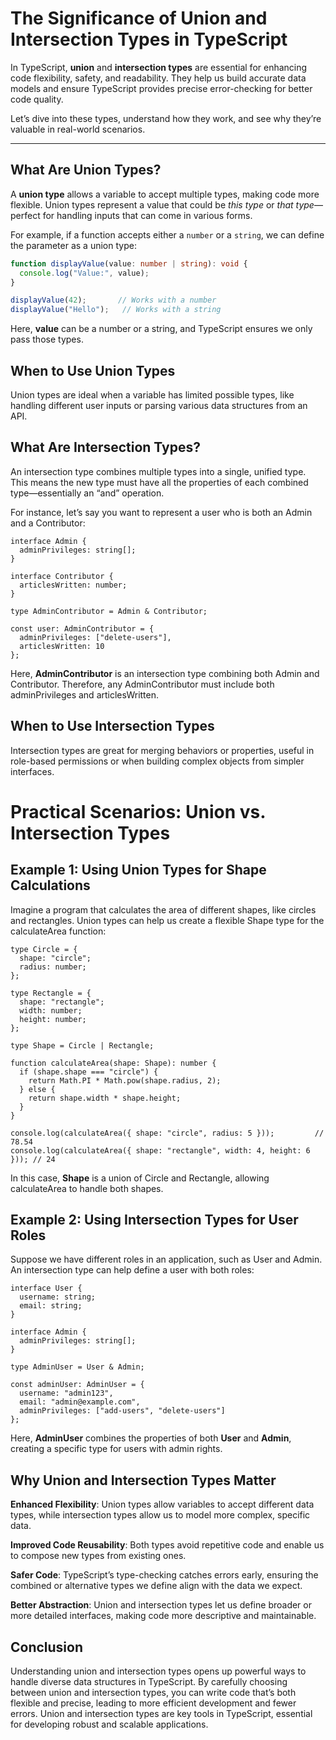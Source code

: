 # The Significance of Union and Intersection Types in TypeScript

In TypeScript, **union** and **intersection types** are essential for enhancing code flexibility, safety, and readability. They help us build accurate data models and ensure TypeScript provides precise error-checking for better code quality.

Let’s dive into these types, understand how they work, and see why they’re valuable in real-world scenarios.

---

## What Are Union Types?

A **union type** allows a variable to accept multiple types, making code more flexible. Union types represent a value that could be *this type* or *that type*—perfect for handling inputs that can come in various forms.

For example, if a function accepts either a `number` or a `string`, we can define the parameter as a union type:

```typescript
function displayValue(value: number | string): void {
  console.log("Value:", value);
}

displayValue(42);       // Works with a number
displayValue("Hello");   // Works with a string
```
Here, **value** can be a number or a string, and TypeScript ensures we only pass those types.

## When to Use Union Types
Union types are ideal when a variable has limited possible types, like handling different user inputs or parsing various data structures from an API.

## What Are Intersection Types?
An intersection type combines multiple types into a single, unified type. This means the new type must have all the properties of each combined type—essentially an “and” operation.

For instance, let’s say you want to represent a user who is both an Admin and a Contributor:

```tsx
interface Admin {
  adminPrivileges: string[];
}

interface Contributor {
  articlesWritten: number;
}

type AdminContributor = Admin & Contributor;

const user: AdminContributor = {
  adminPrivileges: ["delete-users"],
  articlesWritten: 10
};
```
Here, **AdminContributor** is an intersection type combining both Admin and Contributor. Therefore, any AdminContributor must include both adminPrivileges and articlesWritten.

## When to Use Intersection Types
Intersection types are great for merging behaviors or properties, useful in role-based permissions or when building complex objects from simpler interfaces.
# Practical Scenarios: Union vs. Intersection Types
## Example 1: Using Union Types for Shape Calculations
Imagine a program that calculates the area of different shapes, like circles and rectangles. Union types can help us create a flexible Shape type for the calculateArea function:

```tsx
type Circle = {
  shape: "circle";
  radius: number;
};

type Rectangle = {
  shape: "rectangle";
  width: number;
  height: number;
};

type Shape = Circle | Rectangle;

function calculateArea(shape: Shape): number {
  if (shape.shape === "circle") {
    return Math.PI * Math.pow(shape.radius, 2);
  } else {
    return shape.width * shape.height;
  }
}

console.log(calculateArea({ shape: "circle", radius: 5 }));         // 78.54
console.log(calculateArea({ shape: "rectangle", width: 4, height: 6 })); // 24
```

In this case, **Shape** is a union of Circle and Rectangle, allowing calculateArea to handle both shapes.

## Example 2: Using Intersection Types for User Roles
Suppose we have different roles in an application, such as User and Admin. An intersection type can help define a user with both roles:

```tsx
interface User {
  username: string;
  email: string;
}

interface Admin {
  adminPrivileges: string[];
}

type AdminUser = User & Admin;

const adminUser: AdminUser = {
  username: "admin123",
  email: "admin@example.com",
  adminPrivileges: ["add-users", "delete-users"]
};
```

Here, **AdminUser** combines the properties of both **User** and **Admin**, creating a specific type for users with admin rights.

## Why Union and Intersection Types Matter

**Enhanced Flexibility**: Union types allow variables to accept different data types, while intersection types allow us to model more complex, specific data.

**Improved Code Reusability**: Both types avoid repetitive code and enable us to compose new types from existing ones.

**Safer Code**: TypeScript’s type-checking catches errors early, ensuring the combined or alternative types we define align with the data we expect.

**Better Abstraction**: Union and intersection types let us define broader or more detailed interfaces, making code more descriptive and maintainable.

## Conclusion
Understanding union and intersection types opens up powerful ways to handle diverse data structures in TypeScript. By carefully choosing between union and intersection types, you can write code that’s both flexible and precise, leading to more efficient development and fewer errors. Union and intersection types are key tools in TypeScript, essential for developing robust and scalable applications.